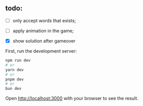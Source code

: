 
## todo:
- [ ] only accept words that exists;
- [ ] apply animation in the game;
- [x] show solution after gameover


First, run the development server:

```bash
npm run dev
# or
yarn dev
# or
pnpm dev
# or
bun dev
```

Open [http://localhost:3000](http://localhost:3000) with your browser to see the result.
